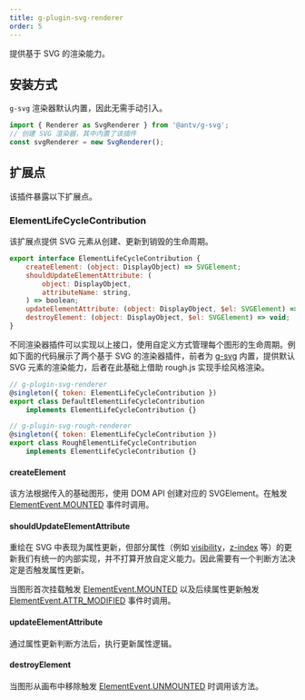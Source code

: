 ```yaml
---
title: g-plugin-svg-renderer
order: 5
---
```


提供基于 SVG 的渲染能力。

## 安装方式

`g-svg` 渲染器默认内置，因此无需手动引入。

```js
import { Renderer as SvgRenderer } from '@antv/g-svg';
// 创建 SVG 渲染器，其中内置了该插件
const svgRenderer = new SvgRenderer();
```

## 扩展点

该插件暴露以下扩展点。

### ElementLifeCycleContribution

该扩展点提供 SVG 元素从创建、更新到销毁的生命周期。

```js
export interface ElementLifeCycleContribution {
    createElement: (object: DisplayObject) => SVGElement;
    shouldUpdateElementAttribute: (
        object: DisplayObject,
        attributeName: string,
    ) => boolean;
    updateElementAttribute: (object: DisplayObject, $el: SVGElement) => void;
    destroyElement: (object: DisplayObject, $el: SVGElement) => void;
}
```

不同渲染器插件可以实现以上接口，使用自定义方式管理每个图形的生命周期。例如下面的代码展示了两个基于 SVG 的渲染器插件，前者为 [g-svg](/zh/api/renderer/svg) 内置，提供默认 SVG 元素的渲染能力，后者在此基础上借助 rough.js 实现手绘风格渲染。

```js
// g-plugin-svg-renderer
@singleton({ token: ElementLifeCycleContribution })
export class DefaultElementLifeCycleContribution
    implements ElementLifeCycleContribution {}

// g-plugin-svg-rough-renderer
@singleton({ token: ElementLifeCycleContribution })
export class RoughElementLifeCycleContribution
    implements ElementLifeCycleContribution {}
```

#### createElement

该方法根据传入的基础图形，使用 DOM API 创建对应的 SVGElement。在触发 [ElementEvent.MOUNTED](/zh/api/basic/display-object#生命周期事件监听) 事件时调用。

#### shouldUpdateElementAttribute

重绘在 SVG 中表现为属性更新，但部分属性（例如 [visibility](/zh/api/basic/display-object#隐藏显示)，[z-index](/zh/api/basic/display-object#zindex) 等）的更新我们有统一的内部实现，并不打算开放自定义能力。因此需要有一个判断方法决定是否触发属性更新。

当图形首次挂载触发 [ElementEvent.MOUNTED](/zh/api/basic/display-object#生命周期事件监听) 以及后续属性更新触发 [ElementEvent.ATTR_MODIFIED](/zh/api/basic/display-object#生命周期事件监听) 事件时调用。

#### updateElementAttribute

通过属性更新判断方法后，执行更新属性逻辑。

#### destroyElement

当图形从画布中移除触发 [ElementEvent.UNMOUNTED](/zh/api/basic/display-object#生命周期事件监听) 时调用该方法。
